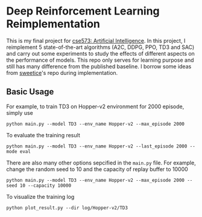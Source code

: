 # Deep Reinforcement Learning Reimplementation
This is my final project for [cse573: Artificial Intelligence](https://courses.cs.washington.edu/courses/cse573/20wi/). In this project, I reimplement 5 state-of-the-art algorithms (A2C, DDPG, PPO, TD3 and SAC) and carry out some experiments to study the effects of different aspects on the performance of models. This repo only serves for learning purpose and still has many difference from the published baseline. I borrow some ideas from [sweetice](https://github.com/sweetice/Deep-reinforcement-learning-with-pytorch)'s repo during implementation.

## Basic Usage
For example, to train TD3 on Hopper-v2 environment for 2000 episode, simply use

```
python main.py --model TD3 --env_name Hopper-v2 --max_episode 2000
```

To evaluate the training result

```
python main.py --model TD3 --env_name Hopper-v2 --last_episode 2000 --mode eval
```
There are also many other options sepcified in the `main.py` file. For example, change the random seed to 10 and the capacity of replay buffer to 10000
```
python main.py --model TD3 --env_name Hopper-v2 --max_episode 2000 --seed 10 --capacity 10000
```

To visualize the training log

```
python plot_result.py --dir log/Hopper-v2/TD3
```
